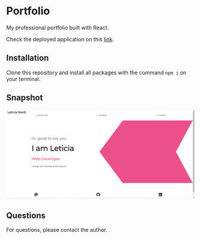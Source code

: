 # Portfolio

My professional portfolio built with React.

Check the deployed application on this [link](https://leticianardi.github.io/portfolio-react_leticia-nardi/).

## Installation

Clone this repository and install all packages with the command `npm i` on your terminal.

## Snapshot

<img src="./src/img/snapshot.png">

## Questions

For questions, please contact the author.

